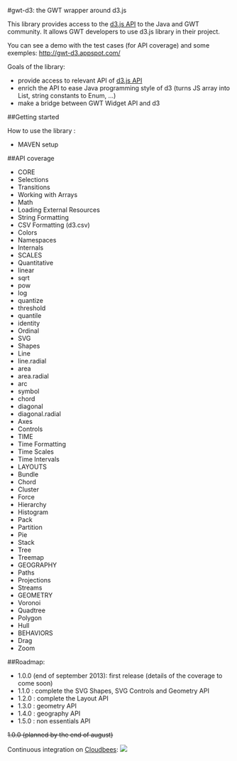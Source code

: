 #gwt-d3: the GWT wrapper around d3.js


This library provides access to the [d3.js API](http://d3js.org/) to the Java and GWT community.
It allows GWT developers to use d3.js library in their project.

You can see a demo with the test cases (for API coverage) and some exemples:
http://gwt-d3.appspot.com/

Goals of the library:
- provide access to relevant API of [d3.js API](http://d3js.org/)
- enrich the API to ease Java programming style of d3 (turns JS array into List, string constants to Enum, ...)
- make a bridge between GWT Widget API and d3 

##Getting started

How to use the library :
- MAVEN setup

##API coverage 

- CORE
 - Selections
 - Transitions
 - Working with Arrays
 - Math
 - Loading External Resources
 - String Formatting
 - CSV Formatting (d3.csv)
 - Colors
 - Namespaces
 - Internals
- SCALES
 - Quantitative
  - linear
  - sqrt
  - pow
  - log
  - quantize
  - threshold
  - quantile
  - identity
 - Ordinal
- SVG
 - Shapes
  - Line
  - line.radial
  - area
  - area.radial
  - arc
  - symbol
  - chord
  - diagonal
  - diagonal.radial
 - Axes
 - Controls
- TIME
 - Time Formatting
 - Time Scales
 - Time Intervals
- LAYOUTS
 - Bundle
 - Chord
 - Cluster
 - Force
 - Hierarchy
 - Histogram
 - Pack
 - Partition
 - Pie
 - Stack
 - Tree
 - Treemap
- GEOGRAPHY
 - Paths
 - Projections
 - Streams
- GEOMETRY
 - Voronoi
 - Quadtree
 - Polygon
 - Hull
- BEHAVIORS
 - Drag
 - Zoom


##Roadmap:

- 1.0.0 (end of september 2013): first release  (details of the coverage to come soon)
- 1.1.0 : complete the SVG Shapes, SVG Controls and Geometry API
- 1.2.0 : complete the Layout API
- 1.3.0 : geometry API
- 1.4.0 : geography API
- 1.5.0 : non essentials API
 
~~1.0.0 (planned by the end of august)~~


Continuous integration on <a href="https://gwt-d3.ci.cloudbees.com/job/CI%20of%20gwt-d3/">Cloudbees</a>:
<a href='https://gwt-d3.ci.cloudbees.com/job/CI%20of%20gwt-d3/'><img src='https://gwt-d3.ci.cloudbees.com/buildStatus/icon?job=CI of gwt-d3'></a>

